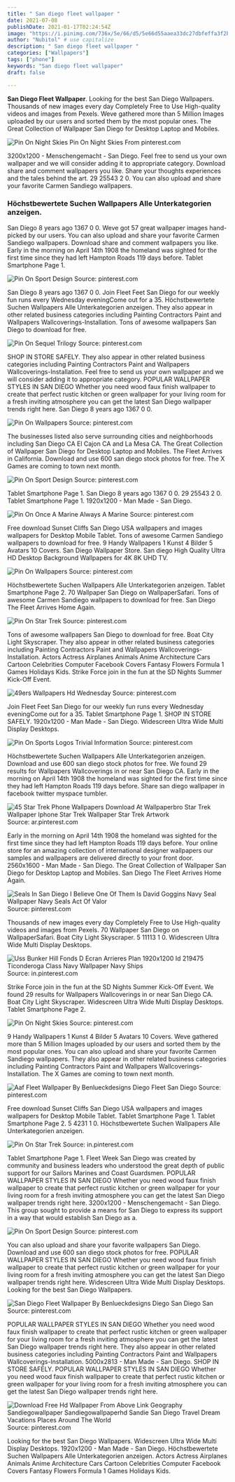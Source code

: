 ```yaml
---
title: " San diego fleet wallpaper "
date: 2021-07-08
publishDate: 2021-01-17T02:24:54Z
image: "https://i.pinimg.com/736x/5e/66/d5/5e66d55aaea33dc27dbfeffa3f2baeb2.jpg"
author: "Nubitol" # use capitalize
description: " San diego fleet wallpaper "
categories: ["Wallpapers"]
tags: ["phone"]
keywords: "San diego fleet wallpaper"
draft: false

---
```



**San Diego Fleet Wallpaper**. Looking for the best San Diego Wallpapers. Thousands of new images every day Completely Free to Use High-quality videos and images from Pexels. Weve gathered more than 5 Million Images uploaded by our users and sorted them by the most popular ones. The Great Collection of Wallpaper San Diego for Desktop Laptop and Mobiles.

![Pin On Night Skies](https://i.pinimg.com/originals/52/5f/ce/525fce273bf8cc12015b857cb93b5e36.jpg "Pin On Night Skies")
Pin On Night Skies From pinterest.com


3200x1200 - Menschengemacht - San Diego. Feel free to send us your own wallpaper and we will consider adding it to appropriate category. Download share and comment wallpapers you like. Share your thoughts experiences and the tales behind the art. 29 25543 2 0. You can also upload and share your favorite Carmen Sandiego wallpapers.

### Höchstbewertete Suchen Wallpapers Alle Unterkategorien anzeigen.

San Diego 8 years ago 1367 0 0. Weve got 57 great wallpaper images hand-picked by our users. You can also upload and share your favorite Carmen Sandiego wallpapers. Download share and comment wallpapers you like. Early in the morning on April 14th 1908 the homeland was sighted for the first time since they had left Hampton Roads 119 days before. Tablet Smartphone Page 1.


![Pin On Sport Design](https://i.pinimg.com/originals/dd/c1/15/ddc1156dc9b5e9e037759efeb3859d7a.jpg "Pin On Sport Design")
Source: pinterest.com

San Diego 8 years ago 1367 0 0. Join Fleet Feet San Diego for our weekly fun runs every Wednesday eveningCome out for a 35. Höchstbewertete Suchen Wallpapers Alle Unterkategorien anzeigen. They also appear in other related business categories including Painting Contractors Paint and Wallpapers Wallcoverings-Installation. Tons of awesome wallpapers San Diego to download for free.

![Pin On Sequel Trilogy](https://i.pinimg.com/originals/c9/74/a2/c974a28b05f4833fa33685d037842980.jpg "Pin On Sequel Trilogy")
Source: pinterest.com

SHOP IN STORE SAFELY. They also appear in other related business categories including Painting Contractors Paint and Wallpapers Wallcoverings-Installation. Feel free to send us your own wallpaper and we will consider adding it to appropriate category. POPULAR WALLPAPER STYLES IN SAN DIEGO Whether you need wood faux finish wallpaper to create that perfect rustic kitchen or green wallpaper for your living room for a fresh inviting atmosphere you can get the latest San Diego wallpaper trends right here. San Diego 8 years ago 1367 0 0.

![Pin On Wallpapers](https://i.pinimg.com/originals/0b/c0/27/0bc027577df03d929a95391330313589.jpg "Pin On Wallpapers")
Source: pinterest.com

The businesses listed also serve surrounding cities and neighborhoods including San Diego CA El Cajon CA and La Mesa CA. The Great Collection of Wallpaper San Diego for Desktop Laptop and Mobiles. The Fleet Arrives in California. Download and use 600 san diego stock photos for free. The X Games are coming to town next month.

![Pin On Sport Design](https://i.pinimg.com/originals/48/54/13/485413cb0eb5e09e5bff5734e3b3e29a.jpg "Pin On Sport Design")
Source: pinterest.com

Tablet Smartphone Page 1. San Diego 8 years ago 1367 0 0. 29 25543 2 0. Tablet Smartphone Page 1. 1920x1200 - Man Made - San Diego.

![Pin On Once A Marine Always A Marine](https://i.pinimg.com/originals/25/21/ae/2521ae7aa3b24c1d3c12b98a555b15a6.png "Pin On Once A Marine Always A Marine")
Source: pinterest.com

Free download Sunset Cliffs San Diego USA wallpapers and images wallpapers for Desktop Mobile Tablet. Tons of awesome Carmen Sandiego wallpapers to download for free. 9 Handy Wallpapers 1 Kunst 4 Bilder 5 Avatars 10 Covers. San Diego Wallpaper Store. San diego High Quality Ultra HD Desktop Background Wallpapers for 4K 8K UHD TV.

![Pin On Wallpapers](https://i.pinimg.com/originals/62/7e/3b/627e3b3885a0a4f80b2dacfb17822576.jpg "Pin On Wallpapers")
Source: pinterest.com

Höchstbewertete Suchen Wallpapers Alle Unterkategorien anzeigen. Tablet Smartphone Page 2. 70 Wallpaper San Diego on WallpaperSafari. Tons of awesome Carmen Sandiego wallpapers to download for free. San Diego The Fleet Arrives Home Again.

![Pin On Star Trek](https://i.pinimg.com/originals/a7/24/76/a724767764d4eba58e25b3166c5bfa11.jpg "Pin On Star Trek")
Source: pinterest.com

Tons of awesome wallpapers San Diego to download for free. Boat City Light Skyscraper. They also appear in other related business categories including Painting Contractors Paint and Wallpapers Wallcoverings-Installation. Actors Actress Airplanes Animals Anime Architecture Cars Cartoon Celebrities Computer Facebook Covers Fantasy Flowers Formula 1 Games Holidays Kids. Strike Force join in the fun at the SD Nights Summer Kick-Off Event.

![49ers Wallpapers Hd Wednesday](https://i.pinimg.com/originals/d5/e2/3a/d5e23ae17312f4b837310fd2b222b66c.jpg "49ers Wallpapers Hd Wednesday")
Source: pinterest.com

Join Fleet Feet San Diego for our weekly fun runs every Wednesday eveningCome out for a 35. Tablet Smartphone Page 1. SHOP IN STORE SAFELY. 1920x1200 - Man Made - San Diego. Widescreen Ultra Wide Multi Display Desktops.

![Pin On Sports Logos Trivial Information](https://i.pinimg.com/736x/b9/59/d9/b959d9eedab2f2a4413c471da4627121.jpg "Pin On Sports Logos Trivial Information")
Source: pinterest.com

Höchstbewertete Suchen Wallpapers Alle Unterkategorien anzeigen. Download and use 600 san diego stock photos for free. We found 29 results for Wallpapers Wallcoverings in or near San Diego CA. Early in the morning on April 14th 1908 the homeland was sighted for the first time since they had left Hampton Roads 119 days before. Share san diego wallpaper in facebook twitter myspace tumbler.

![45 Star Trek Phone Wallpapers Download At Wallpaperbro Star Trek Wallpaper Iphone Star Trek Wallpaper Star Trek Artwork](https://i.pinimg.com/originals/56/50/f9/5650f9d23f0fc92b36f21d80cae43c24.jpg "45 Star Trek Phone Wallpapers Download At Wallpaperbro Star Trek Wallpaper Iphone Star Trek Wallpaper Star Trek Artwork")
Source: ar.pinterest.com

Early in the morning on April 14th 1908 the homeland was sighted for the first time since they had left Hampton Roads 119 days before. Your online store for an amazing collection of international designer wallpapers our samples and wallpapers are delivered directly to your front door. 2560x1600 - Man Made - San Diego. The Great Collection of Wallpaper San Diego for Desktop Laptop and Mobiles. San Diego The Fleet Arrives Home Again.

![Seals In San Diego I Believe One Of Them Is David Goggins Navy Seal Wallpaper Navy Seals Act Of Valor](https://i.pinimg.com/originals/0a/1b/ed/0a1bed4940ab0ff946f0c0cfb1a28a9e.jpg "Seals In San Diego I Believe One Of Them Is David Goggins Navy Seal Wallpaper Navy Seals Act Of Valor")
Source: pinterest.com

Thousands of new images every day Completely Free to Use High-quality videos and images from Pexels. 70 Wallpaper San Diego on WallpaperSafari. Boat City Light Skyscraper. 5 11113 1 0. Widescreen Ultra Wide Multi Display Desktops.

![Uss Bunker Hill Fonds D Ecran Arrieres Plan 1920x1200 Id 219475 Ticonderoga Class Navy Wallpaper Navy Ships](https://i.pinimg.com/originals/17/52/3d/17523db856cc427632efcb4f1259d7e4.jpg "Uss Bunker Hill Fonds D Ecran Arrieres Plan 1920x1200 Id 219475 Ticonderoga Class Navy Wallpaper Navy Ships")
Source: in.pinterest.com

Strike Force join in the fun at the SD Nights Summer Kick-Off Event. We found 29 results for Wallpapers Wallcoverings in or near San Diego CA. Boat City Light Skyscraper. Widescreen Ultra Wide Multi Display Desktops. Tablet Smartphone Page 2.

![Pin On Night Skies](https://i.pinimg.com/originals/52/5f/ce/525fce273bf8cc12015b857cb93b5e36.jpg "Pin On Night Skies")
Source: pinterest.com

9 Handy Wallpapers 1 Kunst 4 Bilder 5 Avatars 10 Covers. Weve gathered more than 5 Million Images uploaded by our users and sorted them by the most popular ones. You can also upload and share your favorite Carmen Sandiego wallpapers. They also appear in other related business categories including Painting Contractors Paint and Wallpapers Wallcoverings-Installation. The X Games are coming to town next month.

![Aaf Fleet Wallpaper By Benlueckdesigns Diego Fleet San Diego](https://i.pinimg.com/736x/37/0a/ef/370aef71994d9754135b260dfadbd255.jpg "Aaf Fleet Wallpaper By Benlueckdesigns Diego Fleet San Diego")
Source: pinterest.com

Free download Sunset Cliffs San Diego USA wallpapers and images wallpapers for Desktop Mobile Tablet. Tablet Smartphone Page 1. Tablet Smartphone Page 2. 5 4231 1 0. Höchstbewertete Suchen Wallpapers Alle Unterkategorien anzeigen.

![Pin On Star Trek](https://i.pinimg.com/originals/59/5a/13/595a13b2af220c59603e716076d4b58b.jpg "Pin On Star Trek")
Source: in.pinterest.com

Tablet Smartphone Page 1. Fleet Week San Diego was created by community and business leaders who understood the great depth of public support for our Sailors Marines and Coast Guardsmen. POPULAR WALLPAPER STYLES IN SAN DIEGO Whether you need wood faux finish wallpaper to create that perfect rustic kitchen or green wallpaper for your living room for a fresh inviting atmosphere you can get the latest San Diego wallpaper trends right here. 3200x1200 - Menschengemacht - San Diego. This group sought to provide a means for San Diego to express its support in a way that would establish San Diego as a.

![Pin On Sport Design](https://i.pinimg.com/736x/a3/30/e1/a330e15a90a8b750be9fccb0a215ca39.jpg "Pin On Sport Design")
Source: pinterest.com

You can also upload and share your favorite wallpapers San Diego. Download and use 600 san diego stock photos for free. POPULAR WALLPAPER STYLES IN SAN DIEGO Whether you need wood faux finish wallpaper to create that perfect rustic kitchen or green wallpaper for your living room for a fresh inviting atmosphere you can get the latest San Diego wallpaper trends right here. Widescreen Ultra Wide Multi Display Desktops. Looking for the best San Diego Wallpapers.

![San Diego Fleet Wallpaper By Benlueckdesigns Diego San Diego San](https://i.pinimg.com/474x/7c/ce/e8/7ccee8edec14c3647e9a4253297082f4.jpg "San Diego Fleet Wallpaper By Benlueckdesigns Diego San Diego San")
Source: pinterest.com

POPULAR WALLPAPER STYLES IN SAN DIEGO Whether you need wood faux finish wallpaper to create that perfect rustic kitchen or green wallpaper for your living room for a fresh inviting atmosphere you can get the latest San Diego wallpaper trends right here. They also appear in other related business categories including Painting Contractors Paint and Wallpapers Wallcoverings-Installation. 5000x2813 - Man Made - San Diego. SHOP IN STORE SAFELY. POPULAR WALLPAPER STYLES IN SAN DIEGO Whether you need wood faux finish wallpaper to create that perfect rustic kitchen or green wallpaper for your living room for a fresh inviting atmosphere you can get the latest San Diego wallpaper trends right here.

![Download Free Hd Wallpaper From Above Link Geography Sandiegowallpaper Sandiegowallpaperhd Sandie San Diego Travel Dream Vacations Places Around The World](https://i.pinimg.com/736x/5e/66/d5/5e66d55aaea33dc27dbfeffa3f2baeb2.jpg "Download Free Hd Wallpaper From Above Link Geography Sandiegowallpaper Sandiegowallpaperhd Sandie San Diego Travel Dream Vacations Places Around The World")
Source: pinterest.com

Looking for the best San Diego Wallpapers. Widescreen Ultra Wide Multi Display Desktops. 1920x1200 - Man Made - San Diego. Höchstbewertete Suchen Wallpapers Alle Unterkategorien anzeigen. Actors Actress Airplanes Animals Anime Architecture Cars Cartoon Celebrities Computer Facebook Covers Fantasy Flowers Formula 1 Games Holidays Kids.

